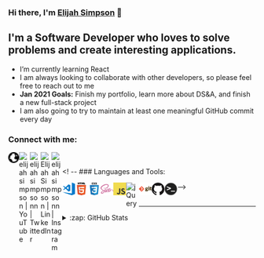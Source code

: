 ### Hi there, I'm [Elijah Simpson][website] 👋

## I'm a Software Developer who loves to solve problems and create interesting applications.

- I’m currently learning React
- I am always looking to collaborate with other developers, so please feel free to reach out to me
- <strong>Jan 2021 Goals:</strong> Finish my portfolio, learn more about DS&A, and finish a new full-stack project
- I am also going to try to maintain at least one meaningful GitHub commit every day

<!-- ### Spotify Playing 🎧

[![spotify-github-profile](https://spotify-github-profile.vercel.app/api/view?uid=sandman235&cover_image=true&theme=novatorem)](https://github.com/kittinan/spotify-github-profile) -->

### Connect with me:

[<img align="left" alt="elijahsimpson.com" width="22px" src="https://raw.githubusercontent.com/iconic/open-iconic/master/svg/globe.svg" />][website]
[<img align="left" alt="elijahsimpson | YouTube" width="22px" src="https://cdn.jsdelivr.net/npm/simple-icons@v3/icons/youtube.svg" />][youtube]
[<img align="left" alt="elijahsimpsonn | Twitter" width="22px" src="https://cdn.jsdelivr.net/npm/simple-icons@v3/icons/twitter.svg" />][twitter]
[<img align="left" alt="Elijah Simpson | LinkedIn" width="22px" src="https://cdn.jsdelivr.net/npm/simple-icons@v3/icons/linkedin.svg" />][linkedin]
[<img align="left" alt="elijahsimpsonn | Instagram" width="22px" src="https://cdn.jsdelivr.net/npm/simple-icons@v3/icons/instagram.svg" />][instagram]

<br />

<! -- ### Languages and Tools:

<img align="left" alt="Visual Studio Code" width="26px" src="https://raw.githubusercontent.com/github/explore/80688e429a7d4ef2fca1e82350fe8e3517d3494d/topics/visual-studio-code/visual-studio-code.png" />
<img align="left" alt="HTML5" width="26px" src="https://raw.githubusercontent.com/github/explore/80688e429a7d4ef2fca1e82350fe8e3517d3494d/topics/html/html.png" />
<img align="left" alt="CSS3" width="26px" src="https://raw.githubusercontent.com/github/explore/80688e429a7d4ef2fca1e82350fe8e3517d3494d/topics/css/css.png" />
<img align="left" alt="Sass" width="26px" src="https://raw.githubusercontent.com/github/explore/80688e429a7d4ef2fca1e82350fe8e3517d3494d/topics/sass/sass.png" />
<img align="left" alt="JavaScript" width="26px" src="https://raw.githubusercontent.com/github/explore/80688e429a7d4ef2fca1e82350fe8e3517d3494d/topics/javascript/javascript.png" />
<img align="left" alt="jQuery" width=26px src="https://www.pikpng.com/pngl/m/440-4404136_jquery-jquery-logo-transparent-background-clipart.png" />
<img align="left" alt="Git" width="26px" src="https://raw.githubusercontent.com/github/explore/80688e429a7d4ef2fca1e82350fe8e3517d3494d/topics/git/git.png" />
<img align="left" alt="GitHub" width="26px" src="https://raw.githubusercontent.com/github/explore/78df643247d429f6cc873026c0622819ad797942/topics/github/github.png" />
<img align="left" alt="Terminal" width="26px" src="https://raw.githubusercontent.com/github/explore/80688e429a7d4ef2fca1e82350fe8e3517d3494d/topics/terminal/terminal.png" />
-->

<br />
<br />

---

<details>
  <summary>:zap: GitHub Stats</summary>

  <img align="left" alt="codeSTACKr's GitHub Stats" src="https://github-readme-stats.codestackr.vercel.app/api?username=elijahsimpsonn&show_icons=true&hide_border=true&theme=radical" />

</details>

[website]: https://elijahsimpson.com
[twitter]: https://twitter.com/elijahsimpsonn
[youtube]: https://www.youtube.com/channel/UC2U2vUgwTmp9Oy0zBnzCorw
[instagram]: https://instagram.com/elijahsimpsonn
[linkedin]: https://linkedin.com/in/elijahsimpson

